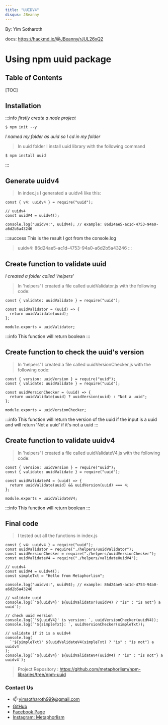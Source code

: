 ```yaml
---
title: "UUIDV4"
disqus: JBeanny
---
```


By: Yim Sotharoth

docs: https://hackmd.io/@JBeanny/rJUL26xQ2

# Using npm uuid package

## Table of Contents

[TOC]

## Installation

:::info
_firstly create a node project_

```bash=
$ npm init --y
```

_I named my folder as uuid so I cd in my folder_

> In uuid folder I install uuid library with the following command

```bash=
$ npm install uuid
```

:::

## Generate uuidv4

> In index.js I generated a uuidv4 like this:

```javascript!
const { v4: uuidv4 } = require("uuid");

// uuidv4
const uuidV4 = uuidv4();

console.log("uuidv4:", uuidV4); // example: 86d24ae5-ac1d-4753-94a0-a6d2b5a43246
```

:::success
This is the result I got from the console.log

> uuidv4: 86d24ae5-ac1d-4753-94a0-a6d2b5a43246
> :::

## Create function to validate uuid

_I created a folder called 'helpers'_

> In 'helpers' I created a file called uuidValidator.js with the following code:

```javascript!
const { validate: uuidValidate } = require("uuid");

const uuidValidator = (uuid) => {
  return uuidValidate(uuid);
};

module.exports = uuidValidator;
```

:::info
This function will return boolean
:::

## Create function to check the uuid's version

> In 'helpers' I created a file called uuidVersionChecker.js with the following code:

```javascript!
const { version: uuidVersion } = require("uuid");
const { validate: uuidValidate } = require("uuid");

const uuidVersionChecker = (uuid) => {
  return uuidValidate(uuid) ? uuidVersion(uuid) : "Not a uuid";
};

module.exports = uuidVersionChecker;
```

:::info
This function will return the version of the uuid if the input is a uuid and will return 'Not a uuid' if it's not a uuid
:::

## Create function to validate uuidv4

> In 'helpers' I created a file called uuidValidateV4.js with the following code:

```javascript!
const { version: uuidVersion } = require("uuid");
const { validate: uuidValidate } = require("uuid");

const uuidValidateV4 = (uuid) => {
  return uuidValidate(uuid) && uuidVersion(uuid) === 4;
};

module.exports = uuidValidateV4;
```

:::info
This function will return boolean
:::

## Final code

> I tested out all the functions in index.js

```javascript!
const { v4: uuidv4 } = require("uuid");
const uuidValidator = require("./helpers/uuidValidator");
const uuidVersionChecker = require("./helpers/uuidVersionChecker");
const uuidValidateV4 = require("./helpers/validateUuidV4");

// uuidv4
const uuidV4 = uuidv4();
const simpleTxt = "Hello from Metaphorlism";

console.log("uuidv4:", uuidV4); // example: 86d24ae5-ac1d-4753-94a0-a6d2b5a43246

// validate uuid
console.log(`'${uuidV4}' ${uuidValidator(uuidV4) ? "is" : "is not"} a uuid`);

// check uuid version
console.log(`'${uuidV4}' is version: `, uuidVersionChecker(uuidV4));
console.log(`'${simpleTxt}: `, uuidVersionChecker(simpleTxt));

// validate if it is a uuidv4
console.log(
  `'${simpleTxt}' ${uuidValidateV4(simpleTxt) ? "is" : "is not"} a uuidv4`
);
console.log(`'${uuidV4}' ${uuidValidateV4(uuidV4) ? "is" : "is not"} a uuidv4`);

```

> Project Repository : https://github.com/metaphorlism/npm-libraries/tree/npm-uuid

### Contact Us

- :mailbox: yimsotharoth999@gmail.com
- [GitHub](https://github.com/metaphorlism)
- [Facebook Page](https://www.facebook.com/Metaphorlism)
- [Instagram: Metaphorlism](https://www.instagram.com/metaphorlism/)
